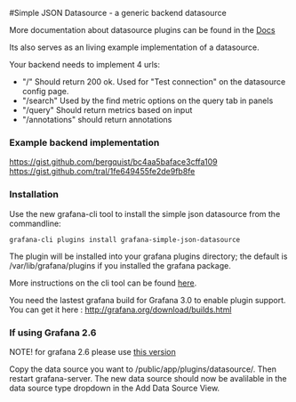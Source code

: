 #Simple JSON Datasource - a generic backend datasource

More documentation about datasource plugins can be found in the [Docs](https://github.com/grafana/grafana/blob/master/docs/sources/plugins/datasources.md)

Its also serves as an living example implementation of a datasource.

Your backend needs to implement 4 urls:

 * "/" Should return 200 ok. Used for "Test connection" on the datasource config page.
 * "/search" Used by the find metric options on the query tab in panels
 * "/query" Should return metrics based on input
 * "/annotations" should return annotations

### Example backend implementation
https://gist.github.com/bergquist/bc4aa5baface3cffa109
https://gist.github.com/tral/1fe649455fe2de9fb8fe

### Installation

Use the new grafana-cli tool to install the simple json datasource from the commandline:

```
grafana-cli plugins install grafana-simple-json-datasource
```

The plugin will be installed into your grafana plugins directory; the default is /var/lib/grafana/plugins if you installed the grafana package.

More instructions on the cli tool can be found [here](http://docs.grafana.org/v3.0/plugins/installation/).

You need the lastest grafana build for Grafana 3.0 to enable plugin support. You can get it here : http://grafana.org/download/builds.html

### If using Grafana 2.6
NOTE!
for grafana 2.6 please use [this version](https://github.com/grafana/simple-json-datasource/commit/b78720f6e00c115203d8f4c0e81ccd3c16001f94)

Copy the data source you want to /public/app/plugins/datasource/. Then restart grafana-server. The new data source should now be avalilable in the data source type dropdown in the Add Data Source View.
